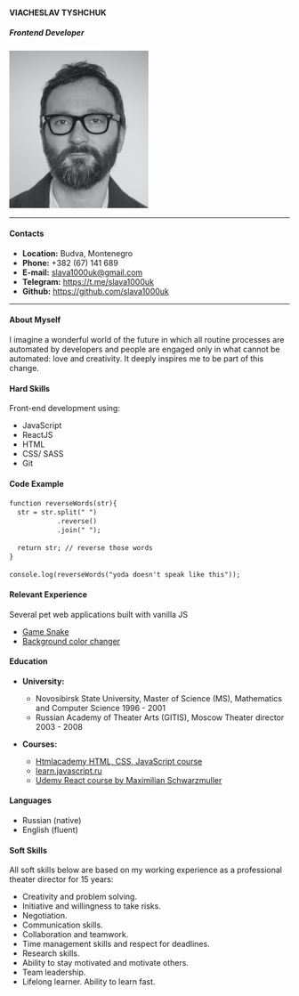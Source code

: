 #### VIACHESLAV TYSHCHUK
##### Frontend Developer

![](src/1000uk_cv.png)

---

#### Contacts
* **Location:** Budva, Montenegro
* **Phone:**    +382 (67) 141 689
* **E-mail:**   slava1000uk@gmail.com
* **Telegram:** https://t.me/slava1000uk
* **Github:**   https://github.com/slava1000uk

---

#### About Myself
I imagine a wonderful world of the future in which all routine processes are automated by developers and people are engaged only in what cannot be automated: love and creativity. It deeply inspires me to be part of this change.

#### Hard Skills
Front-end development using: 
* JavaScript
* ReactJS
* HTML
* CSS/ SASS
* Git

#### Code Example
```
function reverseWords(str){
  str = str.split(" ")
            .reverse()
            .join(" ");

  return str; // reverse those words
}

console.log(reverseWords("yoda doesn't speak like this"));
```
#### Relevant Experience
Several pet web applications built with vanilla JS

* [Game Snake](https://slava1000uk.github.io/GameSnake/)
* [Background color changer](https://slava1000uk.github.io/Color-Flipper/)

#### Education
* **University:**
  + Novosibirsk State University,
    Master of Science (MS), Mathematics and Computer Science
    1996 - 2001
  + Russian Academy of Theater Arts       (GITIS), Moscow
   Theater director
   2003 - 2008

* **Courses:**
  + [Htmlacademy HTML, CSS, JavaScript course](https://htmlacademy.ru/courses/new/fe-start)
  + [learn.javascript.ru](https://learn.javascript.ru/)
  + [Udemy React course by Maximilian Schwarzmuller](https://www.udemy.com/course/react-the-complete-guide-incl-redux/)

#### Languages
* Russian (native)
* English (fluent)

#### Soft Skills
All soft skills below are based on my working experience as a professional theater director for 15 years:

* Creativity and problem solving.
* Initiative and willingness to take risks.
* Negotiation.
* Communication skills.
* Collaboration and teamwork.
* Time management skills and respect  for deadlines.
* Research skills.
* Ability to stay motivated and motivate others.
* Team leadership.
* Lifelong learner. Ability to learn fast.
